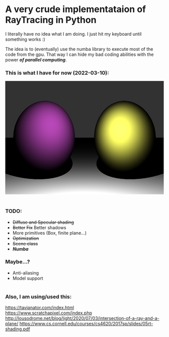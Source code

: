 # A very crude implementataion of RayTracing in Python
I literally have no idea what I am doing. I just hit my keyboard until something works :)
   
The idea is to (eventually) use the numba library to execute most of the code from the gpu. That way I can hide my bad coding abilities with the power ___of parallel computing___.
   
### This is what I have for now (2022-03-10):
<img title="Took 15.3 seconds to render" src="out/flat_shading.png" width="640" height="360">
<br><br>

### TODO:
* ~~Diffuse and Specular shading~~
* ~~Better~~ ~~Fix~~ Better shadows
* More primitives (Box, finite plane...)
* ~~Optimization~~
* ~~Scene class~~
*  ___Numba___   

### Maybe...?
* Anti-aliasing
* Model support
<br><br>

### Also, I am using/used this:  
https://tavianator.com/index.html  
https://www.scratchapixel.com/index.php  
http://lousodrome.net/blog/light/2020/07/03/intersection-of-a-ray-and-a-plane/
https://www.cs.cornell.edu/courses/cs4620/2017sp/slides/05rt-shading.pdf

